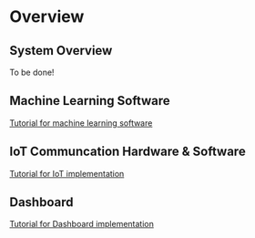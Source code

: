 # Overview

## System Overview

To be done!

## Machine Learning Software 

[Tutorial for machine learning software](./machine-learning/index.md)

## IoT Communcation Hardware & Software

[Tutorial for IoT implementation](./iot/index.md)

## Dashboard 

[Tutorial for Dashboard implementation](./dashboard/index.md)
